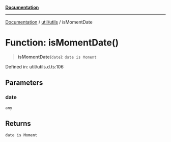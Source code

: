 [**Documentation**](../../../index.md)

***

[Documentation](../../../index.md) / [util/utils](../index.md) / isMomentDate

# Function: isMomentDate()

> **isMomentDate**(`date`): `date is Moment`

Defined in: util/utils.d.ts:106

## Parameters

### date

`any`

## Returns

`date is Moment`
